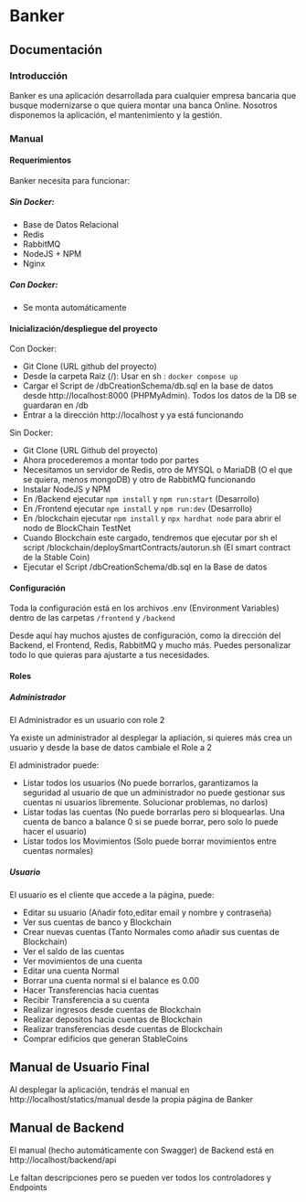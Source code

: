 # Banker

## Documentación

### Introducción

Banker es una aplicación desarrollada para cualquier empresa bancaria que busque modernizarse o que quiera montar una banca Online. Nosotros disponemos la aplicación, el mantenimiento y la gestión.

### Manual

#### Requerimientos

Banker necesita para funcionar:

##### Sin Docker:

* Base de Datos Relacional
* Redis
* RabbitMQ
* NodeJS + NPM
* Nginx
  
##### Con Docker:

* Se monta automáticamente

#### Inicialización/despliegue del proyecto

Con Docker:

* Git Clone (URL github del proyecto)
* Desde la carpeta Raíz (/): Usar en sh : `docker compose up`
* Cargar el Script de /dbCreationSchema/db.sql en la base de datos desde http://localhost:8000 (PHPMyAdmin). Todos los datos de la DB se guardaran en /db
* Entrar a la dirección http://localhost y ya está funcionando

Sin Docker:

* Git Clone (URL Github del proyecto)
* Ahora procederemos a montar todo por partes
* Necesitamos un servidor de Redis, otro de MYSQL o MariaDB (O el que se quiera, menos mongoDB) y otro de RabbitMQ funcionando
* Instalar NodeJS y NPM
* En /Backend ejecutar `npm install` y `npm run:start` (Desarrollo)
* En /Frontend ejecutar `npm install` y `npm run:dev` (Desarrollo)
* En /blockchain ejecutar `npm install` y `npx hardhat node` para abrir el nodo de BlockChain TestNet
* Cuando Blockchain este cargado, tendremos que ejecutar por sh el script /blockchain/deploySmartContracts/autorun.sh (El smart contract de la Stable Coin)
* Ejecutar el Script /dbCreationSchema/db.sql en la Base de datos

#### Configuración

Toda la configuración está en los archivos .env (Environment Variables) dentro de las carpetas `/frontend` y `/backend`

Desde aquí hay muchos ajustes de configuración, como la dirección del Backend, el Frontend, Redis, RabbitMQ y mucho más. Puedes personalizar todo lo que quieras para ajustarte a tus necesidades.

#### Roles

##### Administrador

El Administrador es un usuario con role 2

Ya existe un administrador al desplegar la apliación, si quieres más crea un usuario y desde la base de datos cambiale el Role a 2

El administrador puede:

* Listar todos los usuarios (No puede borrarlos, garantizamos la seguridad al usuario de que un administrador no puede gestionar sus cuentas ni usuarios libremente. Solucionar problemas, no darlos)
* Listar todas las cuentas (No puede borrarlas pero si bloquearlas. Una cuenta de banco a balance 0 si se puede borrar, pero solo lo puede hacer el usuario)
* Listar todos los Movimientos (Solo puede borrar movimientos entre cuentas normales)

##### Usuario

El usuario es el cliente que accede a la página, puede:

* Editar su usuario (Añadir foto,editar email y nombre y contraseña)
* Ver sus cuentas de banco y Blockchain
* Crear nuevas cuentas (Tanto Normales como añadir sus cuentas de  Blockchain)
* Ver el saldo de las cuentas
* Ver movimientos de una cuenta
* Editar una cuenta Normal
* Borrar una cuenta normal si el balance es 0.00
* Hacer Transferencias hacia cuentas
* Recibir Transferencia a su cuenta
* Realizar ingresos desde cuentas de Blockchain
* Realizar depositos hacia cuentas de Blockchain
* Realizar transferencias desde cuentas de Blockchain
* Comprar edificios que generan StableCoins

## Manual de Usuario Final

Al desplegar la aplicación, tendrás el manual en http://localhost/statics/manual desde la propia página de Banker

## Manual de Backend

El manual (hecho automáticamente con Swagger) de Backend está en http://localhost/backend/api

Le faltan descripciones pero se pueden ver todos los controladores y Endpoints